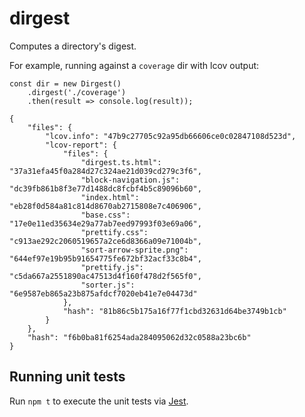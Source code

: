 # dirgest

Computes a directory's digest.

For example, running against a `coverage` dir with lcov output:

```
const dir = new Dirgest()
    .dirgest('./coverage')
    .then(result => console.log(result));

{
    "files": {
        "lcov.info": "47b9c27705c92a95db66606ce0c02847108d523d",
        "lcov-report": {
            "files": {
                "dirgest.ts.html": "37a31efa45f0a284d27c324ae21d039cd279c3f6",
                "block-navigation.js": "dc39fb861b8f3e77d1488dc8fcbf4b5c89096b60",
                "index.html": "eb28f0d584a81c814d8670ab2715808e7c406906",
                "base.css": "17e0e11ed35634e29a77ab7eed97993f03e69a06",
                "prettify.css": "c913ae292c2060519657a2ce6d8366a09e71004b",
                "sort-arrow-sprite.png": "644ef97e19b95b91654775fe672bf32acf33c8b4",
                "prettify.js": "c5da667a2551890ac47513d4f160f478d2f565f0",
                "sorter.js": "6e9587eb865a23b875afdcf7020eb41e7e04473d"
            },
            "hash": "81b86c5b175a16f77f1cbd32631d64be3749b1cb"
        }
    },
    "hash": "f6b0ba81f6254ada284095062d32c0588a23bc6b"
}
```

## Running unit tests

Run `npm t` to execute the unit tests via [Jest](https://jestjs.io).
